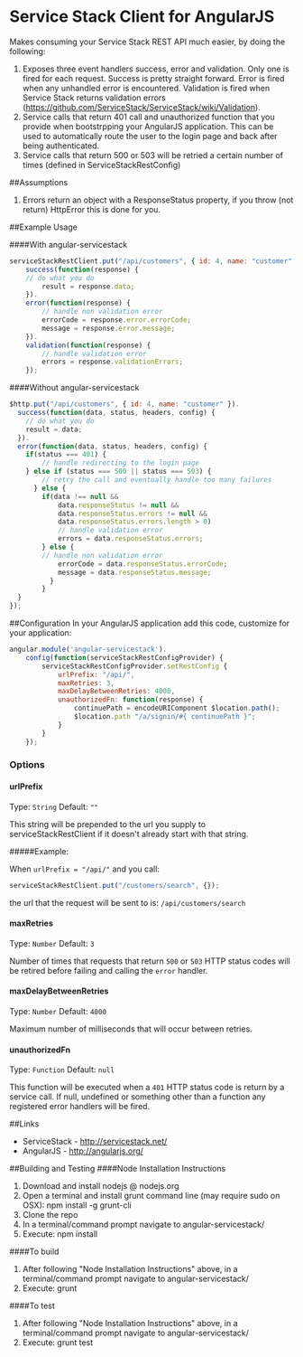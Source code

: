 Service Stack Client for AngularJS
==============

Makes consuming your Service Stack REST API much easier, by doing the following:

1. Exposes three event handlers success, error and validation. Only one is fired for each request. Success is pretty straight forward. Error is fired when any unhandled error is encountered. Validation is fired when Service Stack returns validation errors (https://github.com/ServiceStack/ServiceStack/wiki/Validation).
2. Service calls that return 401 call and unauthorized function that you provide when bootstrpping your AngularJS application. This can be used to automatically route the user to the login page and back after being authenticated.
3. Service calls that return 500 or 503 will be retried a certain number of times (defined in ServiceStackRestConfig)

##Assumptions
1. Errors return an object with a ResponseStatus property, if you throw (not return) HttpError this is done for you.

##Example Usage

####With angular-servicestack
```javascript
serviceStackRestClient.put("/api/customers", { id: 4, name: "customer" }).
	success(function(response) {
  	// do what you do
		result = response.data;
	}).
	error(function(response) {
		// handle non validation error
		errorCode = response.error.errorCode;
		message = response.error.message;
	}).
	validation(function(response) {
		// handle validation error
		errors = response.validationErrors;
	});
```

####Without angular-servicestack
```javascript
$http.put("/api/customers", { id: 4, name: "customer" }).
  success(function(data, status, headers, config) {
  	// do what you do
  	result = data;
  }).
  error(function(data, status, headers, config) {
  	if(status === 401) {
  		// handle redirecting to the login page
    } else if (status === 500 || status === 503) {
    	// retry the call and eventually handle too many failures
	  } else {
	  	if(data !== null && 
	  		data.responseStatus != null && 
	  		data.responseStatus.errors != null && 
	  		data.responseStatus.errors.length > 0)
	  		// handle validation error
	  		errors = data.responseStatus.errors;
	  	} else {
	  	// handle non validation error
	  		errorCode = data.responseStatus.errorCode;
	  		message = data.responseStatus.message;
		  }
		}
  }
});
```

##Configuration
In your AngularJS application add this code, customize for your application:
```javascript
angular.module('angular-servicestack').
	config(function(serviceStackRestConfigProvider) {
		serviceStackRestConfigProvider.setRestConfig {
			urlPrefix: "/api/",
			maxRetries: 3,
			maxDelayBetweenRetries: 4000,
			unauthorizedFn: function(response) { 
				continuePath = encodeURIComponent $location.path();
				$location.path "/a/signin/#{ continuePath }";
			}
		}
	});
```

### Options

#### urlPrefix
Type: `String`
Default: `""`

This string will be prepended to the url you supply to serviceStackRestClient if it doesn't already start with that string.

#####Example:

When `urlPrefix = "/api/"` and you call:
```js
serviceStackRestClient.put("/customers/search", {});
```
the url that the request will be sent to is: `/api/customers/search`

#### maxRetries
Type: `Number`
Default: `3`

Number of times that requests that return `500` or `503` HTTP status codes will be retired before failing and calling the `error` handler.

#### maxDelayBetweenRetries
Type: `Number`
Default: `4000`

Maximum number of milliseconds that will occur between retries.

#### unauthorizedFn
Type: `Function`
Default: `null`

This function will be executed when a `401` HTTP status code is return by a service call. If null, undefined or something other than a function any registered error handlers will be fired.


##Links
+ ServiceStack - http://servicestack.net/
+ AngularJS - http://angularjs.org/


##Building and Testing
####Node Installation Instructions
1.  Download and install nodejs @ nodejs.org
2.  Open a terminal and install grunt command line (may require sudo on OSX): npm install -g grunt-cli
3.  Clone the repo
4.  In a terminal/command prompt navigate to angular-servicestack/
5.  Execute: npm install


####To build
1. After following "Node Installation Instructions" above, in a terminal/command prompt navigate to angular-servicestack/
2. Execute: grunt


####To test
1. After following "Node Installation Instructions" above, in a terminal/command prompt navigate to angular-servicestack/
2. Execute: grunt test